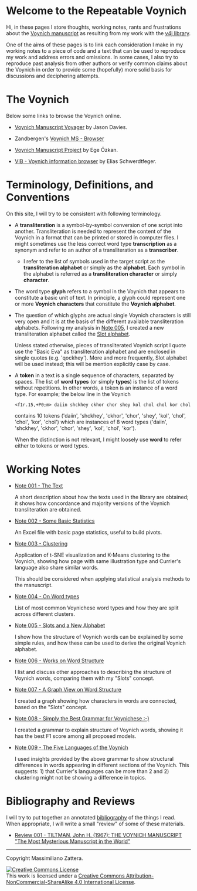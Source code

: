 # Welcome to the Repeatable Voynich

Hi, in these pages I store thoughts, working notes, rants and frustrations about the [Voynich manuscript](https://en.wikipedia.org/wiki/Voynich_manuscript)
as resulting from my work with the [v4j library](https://github.com/mzattera/v4j).

One of the aims of these pages is to link each consideration I make in my working notes to a piece of code and a text that can be used to 
reproduce my work and address errors and omissions. In some cases, I also try to reproduce past analysis from other authors or verify common claims about the Voynich
in order to provide some (hopefully) more solid basis for discussions and deciphering attempts.


# The Voynich

Below some links to browse the Voynich online.

* [Voynich Manuscript Voyager](https://www.jasondavies.com/voynich/#outside_front_cover/0.422/0.371/2.30) by Jason Davies.

* Zandbergen's [Voynich MS - Browser](http://www.voynich.nu/folios.html)

* [Voynich Manuscript Project](https://ambertide.github.io/VoynichExplorer/index.html) by Ege Özkan.

* [VIB - Voynich information browser](http://voynich.freie-literatur.de/index.php) by Elias Schwerdtfeger.


# Terminology, Definitions, and Conventions

On this site, I will try to be consistent with following terminology.

- A **transliteration** is a symbol-by-symbol conversion of one script into another. Transliteration is needed to represent the content of the Voynich in a 
format that can be printed or stored in computer files. I might sometimes use the less correct word type **transcription** as a synonym and refer 
to an author of a transliteration as a **transcriber**.

  - I refer to the list of symbols used in the target script as the **transliteration alphabet** or simply as the **alphabet**.
Each symbol in the alphabet is referred as a **transliteration character** or simply **character**.

- The word type **glyph** refers to a symbol in the Voynich that appears to constitute a basic unit of text. In principle, a glyph could represent one or more
 **Voynich characters** that constitute the **Voynich alphabet**.

-  The question of which glyphs are actual single Voynich characters is still very open and it is at the basis of the different available transliteration alphabets.
   Following my analysis in [Note 005](./005), I created a new transliteration alphabet called the [Slot alphabet](alphabet).
  
   Unless stated otherwise, pieces of transliterated Voynich script I quote use the "Basic Eva" as transliteration alphabet and are enclosed in single quotes (e.g. 'qockhey').
   More and more frequently, Slot alphabet will be used instead; this will be mention explicitly case by case.

- A **token** in a text is a single sequence of characters, separated by spaces. The list of **word types** (or simply **types**) is the list of tokens without repetitions.
In other words, a token is an instance of a word type. For example; the below line in the Voynich

  ```
  <f1r.15,+P0;m> daiin shckhey ckhor chor shey kol chol chol kor chol
  ```
  
  contains 10 tokens ('daiin', 'shckhey', 'ckhor', 'chor', 'shey', 'kol', 'chol', 'chol', 'kor', 'chol') which are instances of 
  8 word types ('daiin', 'shckhey', 'ckhor', 'chor', 'shey', 'kol', 'chol', 'kor').
  
  When the distinction is not relevant, I might loosely use **word** to refer either to tokens or word types. 


# Working Notes

- [Note 001 - The Text](./001)

  A short description about how the texts used in the library are obtained; it shows how concordance and majority
  versions of the Voynich transliteration are obtained.
  
- [Note 002 - Some Basic Statistics](./002)

  An Excel file with basic page statistics, useful to build pivots.
  
- [Note 003 - Clustering](./003)

  Application of t-SNE visualization and K-Means clustering to the Voynich, showing how page with same illustration type and
  Currier's language also share similar words.
  
  This should be considered when applying statistical analysis methods to the manuscript.

- [Note 004 - On Word types](./004)

  List of most common Voynichese word types and how they are split across different clusters.

- [Note 005 - Slots and a New Alphabet](./005)

  I show how the structure of Voynich words can be explained by some simple rules, and how these can be used to derive the original Voynich alphabet.

- [Note 006 - Works on Word Structure](./006)

  I list and discuss other approaches to describing the structure of Voynich words, comparing them with my "Slots" concept.
  
- [Note 007 - A Graph View on Word Structure](./007)

  I created a graph showing how characters in words are connected, based on the "Slots" concept.
  
- [Note 008 - Simply the Best Grammar for Voynichese :-)](./008)

  I created a grammar to explain structure of Voynich words, showing it has the best F1 score among all proposed models.
   
- [Note 009 - The Five Languages of the Voynich](./009)

  I used insights provided by the above grammar to show structural differences in words appearing in different sections of the Voynich.
  This suggests: 1) that Currier's languages can be more than 2 and 2) clustering might not be showing a difference in topics.
   

# Bibliography and Reviews

I will try to put together an annotated [bibliography](./biblio.md) of the things I read.
When appropriate, I will write a small "review" of some of these materials.

- [Review 001 - TILTMAN, John H. (1967): THE VOYNICH MANUSCRIPT "The Most Mysterious Manuscript in the World"](./R001)
 


---

Copyright Massimiliano Zattera.

<a rel="license" href="http://creativecommons.org/licenses/by-nc-sa/4.0/"><img alt="Creative Commons License" style="border-width:0" src="https://i.creativecommons.org/l/by-nc-sa/4.0/88x31.png" /></a><br />This work is licensed under a <a rel="license" href="http://creativecommons.org/licenses/by-nc-sa/4.0/">Creative Commons Attribution-NonCommercial-ShareAlike 4.0 International License</a>.
